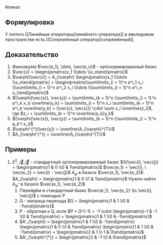 #линал 
## Формулировка
У лютого [[Линейные операторы|линейного оператора]] в евклидовом пространстве есть [[Сопряжённый оператор|сопряжённый]].
## Доказательство
1. Фиксируем $\vec{e_1}, \dots, \vec{e_n}$ - ортонормированный базис
2. $\vec{x} = \begin{pmatrix}x_1 \\\dots \\x_n\end{pmatrix}$
3. $\varphi(\vec{x}) = A_{\varphi} \begin{pmatrix}x_1 \\\dots \\x_n\end{pmatrix} = \begin{pmatrix}\sum\limits_{i = 1}^n a^i_1 x_i \\\sum\limits_{i = 1}^n a^i_2 x_i \\\dots \\\sum\limits_{i = 1}^n a^i_n x_i\end{pmatrix}$
4. $(\varphi(\vec{x}), \vec{y}) = \sum\limits_{k = 1}^n (\sum\limits_{i = 1}^n a^i_k x_i) \overline{y_k} = \sum\limits_{i = 1}^n x_i \sum\limits_{k = 1}^n a^i_k \overline{y_k} = (\vec{x}, \vec{z}) \cdot \sum x_i \overline{z_i}$, где $z_i = \sum\limits_{k = 1}^n \overline{a_k}y_k$
5. $(\varphi(\vec{x}), \vec{y}) = \sum\limits_{k = 1}^n (\sum\limits_{i = 1}^n a_k^i x_i)$
6. $\varphi^{*}(\vec{y}) = \overline{A_{\varphi}^{T}}$
7. $A_{\varphi^{*}} = \overline{A_{\varphi}^{T}}$
## Примеры
1. $E^2, \ \vec{i}, \vec{j}$ - стандартный ортонормированный базис
	$G(\vec{i}, \vec{j}) = \begin{pmatrix}1 & 0 \\0 & 1\end{pmatrix}$
	$\vec{e_1} = \vec{i}, \ \vec{e_2} = \vec{i} - \vec{j}$
	$A_{\varphi}$ в базисе $\vec{e_1}, \vec{e_2}$:
	$A_{\varphi} = \begin{pmatrix}1 & 0 \\1 & 1\end{pmatrix}$
	Нужно найти $A_{\varphi^{*}}$ в базисе $\vec{e_1}, \vec{e_2}$
	1. Перейдём в стандартный базис $\vec{e_1}, \vec{e_2} \to \vec{i}, \vec{j}$ с помощью P
	2. Q - матрица перехода $Q = \begin{pmatrix}1 & 1 \\0 & -1\end{pmatrix}$
	3. P - обратная к Q, если $P = Q^{-1} = -1 \cdot \begin{pmatrix}-1 & -1 \\0 & 1\end{pmatrix} = \begin{pmatrix}1 & 1 \\0 & -1\end{pmatrix}$
	4. $A'_{\varphi} = \begin{pmatrix}1 & 1 \\0 & -1\end{pmatrix} \begin{pmatrix}1 & 0 \\1 & 1\end{pmatrix} \begin{pmatrix}1 & 1 \\0 & -1\end{pmatrix} = \begin{pmatrix}2 & 1 \\-1 & 0\end{pmatrix}$
	5. $A'_{\varphi^{*}} = \begin{pmatrix}2 & -1 \\1 & 0\end{pmatrix}$